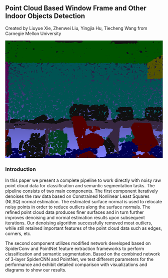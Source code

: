 ## Point Cloud Based Window Frame and Other Indoor Objects Detection
Created by Liuyue Xie, Zhenwei Liu, Yingjia Hu, Tiecheng Wang from Carnegie Mellon University

![width=0.8](Learning-master/side_groundtruth.png)

### Introduction
In this paper we present a complete pipeline to work directly with noisy raw point cloud data for classification and semantic segmentation tasks. The pipeline consists of two main components. The first component iteratively denoises the raw data based on Constrained Nonlinear Least Squares (NLSQ) normal estimation. The estimated surface normal is used to relocate noisy points in order to reduce outliers along the surface normals. The refined point cloud data produces finer surfaces and in turn further improves denoising and normal estimation results upon subsequent iterations. Our denoising algorithm successfully removed most outliers, while still retained important features of the point cloud data such  as edges, corners, etc.  

The second component utilizes modified network developed based on SpiderConv and PointNet feature extraction frameworks to perform classification and semantic segmentation. Based on the combined network of 3-layer SpiderCNN and PointNet, we test different parameters for the performance and exhibit detailed comparison with visualizations and diagrams to show our results.
